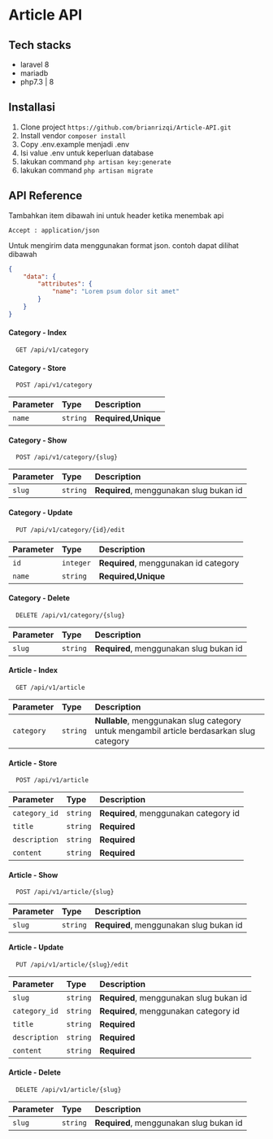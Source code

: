 # Article API

## Tech stacks

- laravel 8
- mariadb 
- php7.3 | 8

## Installasi

1. Clone project
   ```https://github.com/brianrizqi/Article-API.git```
2. Install vendor
   ```composer install```
3. Copy .env.example menjadi .env
4. Isi value .env untuk keperluan database
5. lakukan command ```php artisan key:generate```
6. lakukan command ```php artisan migrate```

## API Reference

Tambahkan item dibawah ini untuk header ketika menembak api

```dotenv
Accept : application/json
```

Untuk mengirim data menggunakan format json. contoh dapat dilihat dibawah

```json
{
    "data": {
        "attributes": {
            "name": "Lorem psum dolor sit amet"
        }
    }
}
```

#### Category - Index

```http
  GET /api/v1/category
```

#### Category - Store

```http
  POST /api/v1/category
```

| Parameter | Type     | Description         |
|:----------| :------- |:--------------------|
| `name`    | `string` | **Required,Unique** |

#### Category - Show

```http
  POST /api/v1/category/{slug}
```

| Parameter | Type     | Description                             |
|:----------| :------- |:----------------------------------------|
| `slug`    | `string` | **Required**, menggunakan slug bukan id |

#### Category - Update

```http
  PUT /api/v1/category/{id}/edit
```

| Parameter | Type      | Description                           |
|:----------|:----------|:--------------------------------------|
| `id`      | `integer` | **Required**, menggunakan id category |
| `name`    | `string`  | **Required,Unique**                   |

#### Category - Delete

```http
  DELETE /api/v1/category/{slug}
```

| Parameter | Type     | Description                             |
|:----------| :------- |:----------------------------------------|
| `slug`    | `string` | **Required**, menggunakan slug bukan id |

#### Article - Index

```http
  GET /api/v1/article
```

| Parameter | Type     | Description                                                                               |
|:----------| :------- |:------------------------------------------------------------------------------------------|
| `category`    | `string` | **Nullable**, menggunakan slug category untuk mengambil article berdasarkan slug category |

#### Article - Store

```http
  POST /api/v1/article
```

| Parameter     | Type     | Description                           |
|:--------------| :------- |:--------------------------------------|
| `category_id` | `string` | **Required**, menggunakan category id |
| `title`       | `string` | **Required**                          |
| `description` | `string` | **Required**                          |
| `content`     | `string` | **Required**                          |

#### Article - Show

```http
  POST /api/v1/article/{slug}
```

| Parameter | Type     | Description                             |
|:----------| :------- |:----------------------------------------|
| `slug`    | `string` | **Required**, menggunakan slug bukan id |

#### Article - Update

```http
  PUT /api/v1/article/{slug}/edit
```

| Parameter | Type      | Description                              |
|:----------|:----------|:-----------------------------------------|
| `slug`    | `string` | **Required**, menggunakan slug bukan id  |
| `category_id` | `string` | **Required**, menggunakan category id |
| `title`       | `string` | **Required**                          |
| `description` | `string` | **Required**                          |
| `content`     | `string` | **Required**                          |

#### Article - Delete

```http
  DELETE /api/v1/article/{slug}
```

| Parameter | Type     | Description                             |
|:----------| :------- |:----------------------------------------|
| `slug`    | `string` | **Required**, menggunakan slug bukan id |
